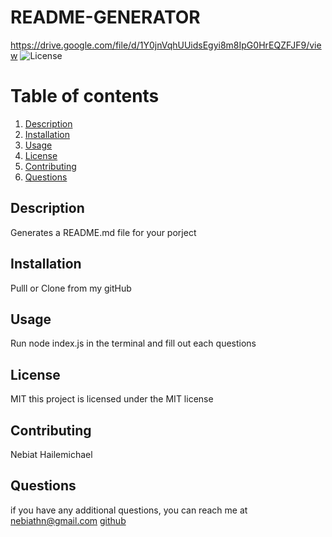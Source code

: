 
  # README-GENERATOR
  https://drive.google.com/file/d/1Y0jnVqhUUidsEgyi8m8IpG0HrEQZFJF9/view
  ![License](https://img.shields.io/badge/license-MIT-green.svg)
  # Table of contents
  1. [Description](#description)
  2. [Installation](#installation)
  3. [Usage](#usage)
  4. [License](#license)
  5. [Contributing](#contributing)
  6. [Questions](#questions)
  ## Description
  Generates a README.md file for your porject
  ## Installation
  Pulll or Clone from my gitHub
  ## Usage
  Run node index.js in the terminal and fill out each questions
  ## License
  MIT
  this project is licensed under the MIT license
  ## Contributing
  Nebiat Hailemichael
  ## Questions
  if you have any additional questions, you can reach me at nebiathn@gmail.com
  [github](https://github.com/NebiatHNana)
